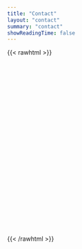 ```yaml
---
title: "Contact"
layout: "contact"
summary: "contact"
showReadingTime: false
---
```


{{< rawhtml >}}
<div data-tf-widget="Ww4ea4F0" data-tf-iframe-props="title=Contact" data-tf-medium="snippet" style="width:100%;height:400px;"></div><script src="//embed.typeform.com/next/embed.js"></script>
{{< /rawhtml >}}
